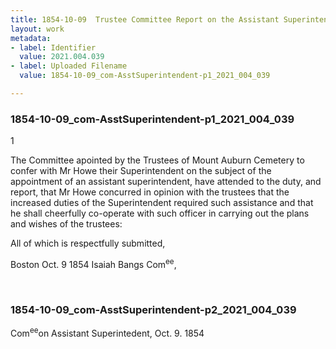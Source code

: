 ```yaml
---
title: 1854-10-09  Trustee Committee Report on the Assistant Superintendent, 2021.004.039
layout: work
metadata:
- label: Identifier
  value: 2021.004.039
- label: Uploaded Filename
  value: 1854-10-09_com-AsstSuperintendent-p1_2021_004_039

---
```

<div class="pages">
<div id="page-1773652">
<h3><a name="page-1773652">1854-10-09_com-AsstSuperintendent-p1_2021_004_039</a></h3>
<div class="page-content">
<p>1</p>
<p>The Committee apointed by the Trustees of Mount Auburn<span class='line-break'> </span>Cemetery to confer with Mr Howe their Superintendent on the <span class='line-break'> </span>subject of the appointment of an assistant superintendent,<span class='line-break'> </span>have attended to the duty,  and report, that Mr Howe<span class='line-break'> </span>concurred in opinion with the trustees that the increased <span class='line-break'> </span>duties of the Superintendent required such assistance and <span class='line-break'> </span>that he shall cheerfully co-operate with such officer in carrying <span class='line-break'> </span>out the plans and wishes of the trustees:</p>
<p>All of which is respectfully submitted,</p>
<p>Boston Oct. 9 1854   Isaiah Bangs Com<sup>ee</sup>,<span class='line-break'> </span></p>
</div>
</div>
<br />
<div id="page-1773653">
<h3><a name="page-1773653">1854-10-09_com-AsstSuperintendent-p2_2021_004_039</a></h3>
<div class="page-content">
<p>Com<sup>ee</sup>on Assistant Superintedent,<span class='line-break'> </span>Oct. 9. 1854</p>
</div>
</div>
<br />
</div>
